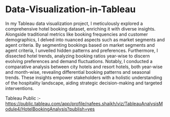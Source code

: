 # Data-Visualization-in-Tableau
In my Tableau data visualization project, I meticulously explored a comprehensive hotel booking dataset, enriching it with diverse insights. Alongside traditional metrics like booking frequencies and customer demographics, I delved into nuanced aspects such as market segments and agent criteria. By segmenting bookings based on market segments and agent criteria, I unveiled hidden patterns and preferences. Furthermore, I dissected hotel trends, analyzing booking ratios year-wise to discern evolving preferences and demand fluctuations. Notably, I conducted a comparative analysis between city hotels and resort hotels, both year-wise and month-wise, revealing differential booking patterns and seasonal trends. These insights empower stakeholders with a holistic understanding of the hospitality landscape, aiding strategic decision-making and targeted interventions.

Tableau Public :-  https://public.tableau.com/app/profile/nafees.shaikh/viz/TableauAnalysisModule4/HotelBookingAnalysis?publish=yes 
